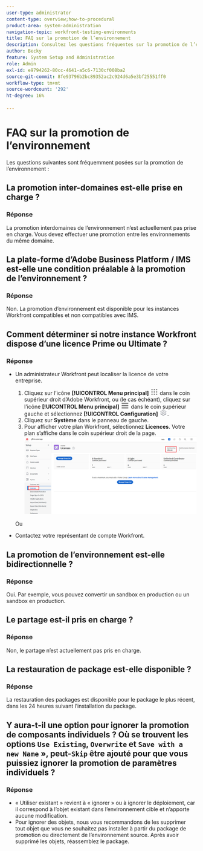 ```yaml
---
user-type: administrator
content-type: overview;how-to-procedural
product-area: system-administration
navigation-topic: workfront-testing-environments
title: FAQ sur la promotion de l’environnement
description: Consultez les questions fréquentes sur la promotion de l’environnement Workfront.
author: Becky
feature: System Setup and Administration
role: Admin
exl-id: e9794262-80cc-4641-a5c6-7130cf008ba2
source-git-commit: 8fe93796b2bc89352ac2c924d6a5e3bf25551ff0
workflow-type: tm+mt
source-wordcount: '292'
ht-degree: 16%

---
```


# FAQ sur la promotion de l’environnement

Les questions suivantes sont fréquemment posées sur la promotion de l’environnement :

## La promotion inter-domaines est-elle prise en charge ?

### Réponse

La promotion interdomaines de l’environnement n’est actuellement pas prise en charge. Vous devez effectuer une promotion entre les environnements du même domaine.

## La plate-forme d’Adobe Business Platform / IMS est-elle une condition préalable à la promotion de l’environnement ?

### Réponse

Non. La promotion d’environnement est disponible pour les instances Workfront compatibles et non compatibles avec IMS.

## Comment déterminer si notre instance Workfront dispose d’une licence Prime ou Ultimate ?

### Réponse

* Un administrateur Workfront peut localiser la licence de votre entreprise.

   1. Cliquez sur l’icône **[!UICONTROL Menu principal]** ![Menu principal](/help/_includes/assets/main-menu-icon.png) dans le coin supérieur droit d’Adobe Workfront, ou (le cas échéant), cliquez sur l’icône **[!UICONTROL Menu principal]** ![Menu principal](/help/_includes/assets/main-menu-icon-left-nav.png) dans le coin supérieur gauche et sélectionnez **[!UICONTROL Configuration]** ![icône Configurer](/help/_includes/assets/gear-icon-setup.png).
   1. Cliquez sur **Système** dans le panneau de gauche.
   1. Pour afficher votre plan Workfront, sélectionnez **Licences**.
Votre plan s’affiche dans le coin supérieur droit de la page.
      ![](assets/locate-plan.png)

  Ou
* Contactez votre représentant de compte Workfront.

## La promotion de l’environnement est-elle bidirectionnelle ?

### Réponse

Oui. Par exemple, vous pouvez convertir un sandbox en production ou un sandbox en production.

## Le partage est-il pris en charge ?

### Réponse

Non, le partage n’est actuellement pas pris en charge.

## La restauration de package est-elle disponible ?

### Réponse

La restauration des packages est disponible pour le package le plus récent, dans les 24 heures suivant l’installation du package.

## Y aura-t-il une option pour ignorer la promotion de composants individuels ? Où se trouvent les options `Use Existing`, `Overwrite` et `Save with a new Name` », peut-`Skip` être ajouté pour que vous puissiez ignorer la promotion de paramètres individuels ?

### Réponse

* « Utiliser existant » revient à « ignorer » ou à ignorer le déploiement, car il correspond à l’objet existant dans l’environnement cible et n’apporte aucune modification.
* Pour ignorer des objets, nous vous recommandons de les supprimer
tout objet que vous ne souhaitez pas installer à partir du package de promotion ou directement de l’environnement source. Après avoir supprimé les objets, réassemblez le package.
